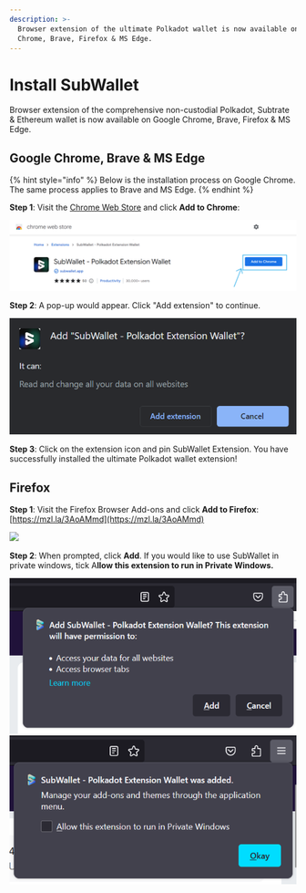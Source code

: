 ```yaml
---
description: >-
  Browser extension of the ultimate Polkadot wallet is now available on Google
  Chrome, Brave, Firefox & MS Edge.
---
```


# Install SubWallet

Browser extension of the comprehensive non-custodial Polkadot, Subtrate & Ethereum wallet is now available on Google Chrome, Brave, Firefox & MS Edge.

## Google Chrome, Brave & MS Edge <a href="#google-chrome-brave-and-ms-edge" id="google-chrome-brave-and-ms-edge"></a>

{% hint style="info" %}
Below is the installation process on Google Chrome. The same process applies to Brave and MS Edge.&#x20;
{% endhint %}

**Step 1**: Visit the [Chrome Web Store](https://chrome.google.com/webstore/detail/subwallet-polkadot-extens/onhogfjeacnfoofkfgppdlbmlmnplgbn) and click **Add to Chrome**:

![](<../../.gitbook/assets/Screenshot 2023-05-20 161441.png>)

**Step 2**: A pop-up would appear. Click "Add extension" to continue.&#x20;

![](<../../.gitbook/assets/Screenshot 2023-05-20 161800.png>)

**Step 3**: Click on the extension icon and pin SubWallet Extension. You have successfully installed the ultimate Polkadot wallet extension!

## Firefox

**Step 1**: Visit the Firefox Browser Add-ons and click **Add to Firefox**: [https://mzl.la/3AoAMmd](https://mzl.la/3AoAMmd)

![](<../../.gitbook/assets/spaces\_2zseowhOCGE5xsJFb2z5\_uploads\_GIrC8LYwPL7wKD3OBzxn\_Screenshot 2023-05-20 172226.webp>)

**Step 2**: When prompted, click **Add**. If you would like to use SubWallet in private windows, tick A**llow this extension to run in Private Windows.**&#x20;

![](<../../.gitbook/assets/Screenshot 2023-05-20 171904.png>) ![](<../../.gitbook/assets/Screenshot 2023-05-20 171929.png>)
